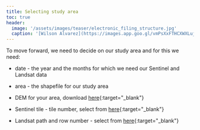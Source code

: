 ```yaml
---
title: Selecting study area
toc: true
header:  
  image: '/assets/images/teaser/electronic_filing_structure.jpg'
  caption: '[Wilson Alvarez](https://images.app.goo.gl/vmPsXxFTHCXWXLuj8){:target="_blank"}'
---
```


To move forward, we need to decide on our study area and for this we need:

* date - the year and the months for which we need our Sentinel and Landsat data

* area - the shapefile for our study area

* DEM for your area, download [here](https://earthexplorer.usgs.gov/){:target="_blank"}

* Sentinel tile - tile number, select from [here](https://maps.eatlas.org.au/index.html?intro=false&z=7&ll=146.90137,-19.07287&l0=ea_ref%3AWorld_ESA_Sentinel-2-tiling-grid_Poly,ea_ea-be%3AWorld_Bright-Earth-e-Atlas-basemap,google_HYBRID,google_TERRAIN,google_SATELLITE,google_ROADMAP&v0=,,f,f,f,f&_ga=2.214700439.1495921322.1680703560-1506220977.1680703560){:target="_blank"}  

* Landsat path and row number - select from [here](https://maps.eatlas.org.au/index.html?intro=false&z=7&ll=131.46626,-15.36800&l0=ea_ref%3AWorld_USGS_Landsat-WRS-2_Descending,ea_ea-be%3AWorld_Bright-Earth-e-Atlas-basemap,google_HYBRID,google_TERRAIN,google_SATELLITE,google_ROADMAP&o0=,0.3&v0=,,f,f,f,f&_ga=2.218240537.1495921322.1680703560-1506220977.1680703560){:target="_blank"} 
